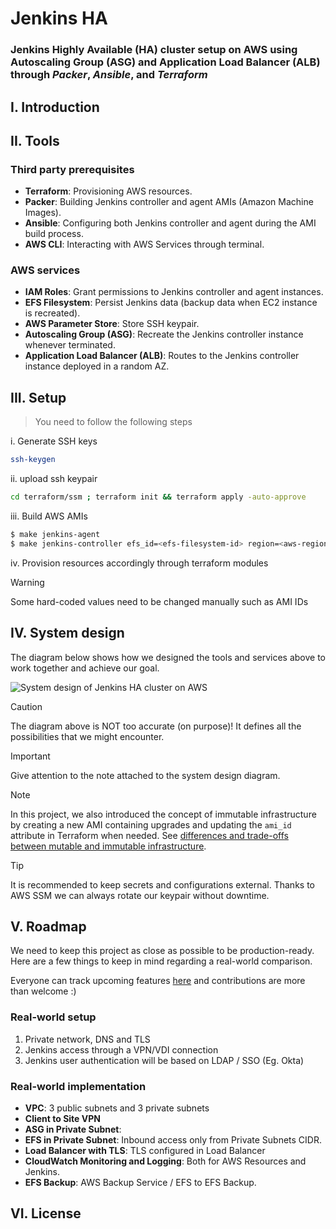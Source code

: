 # Jenkins HA
### Jenkins Highly Available (HA) cluster setup on AWS using Autoscaling Group (ASG) and Application Load Balancer (ALB) through ***Packer***, ***Ansible***, and ***Terraform***

## I. Introduction

## II. Tools
### Third party prerequisites
* **Terraform**: Provisioning AWS resources.
* **Packer**: Building Jenkins controller and agent AMIs (Amazon Machine Images).
* **Ansible**: Configuring both Jenkins controller and agent during the AMI build process.
* **AWS CLI**: Interacting with AWS Services through terminal.
### AWS services
* **IAM Roles**: Grant permissions to Jenkins controller and agent instances.
* **EFS Filesystem**: Persist Jenkins data (backup data when EC2 instance is recreated).
* **AWS Parameter Store**: Store SSH keypair.
* **Autoscaling Group (ASG)**: Recreate the Jenkins controller instance whenever terminated.
* **Application Load Balancer (ALB)**: Routes to the Jenkins controller instance deployed in a random AZ.

## III. Setup
>You need to follow the following steps

i. Generate SSH keys
```bash
ssh-keygen  
```
ii. upload ssh keypair
```bash
cd terraform/ssm ; terraform init && terraform apply -auto-approve
``` 

iii. Build AWS AMIs

```bash
$ make jenkins-agent
$ make jenkins-controller efs_id=<efs-filesystem-id> region=<aws-region>
```
iv. Provision resources accordingly through terraform modules
> [!WARNING]
> Some hard-coded values need to be changed manually such as AMI IDs

## IV. System design
The diagram below shows how we designed the tools and services above to work together and achieve our goal.

<picture>
  <source media="(prefers-color-scheme: dark)" srcset="https://github.com/aminbenmansour/jenkins-ha/assets/50111205/01c6d7fd-71ab-4030-81c6-dd0f1b080fdb">
  <source media="(prefers-color-scheme: light)" srcset="https://github.com/aminbenmansour/jenkins-ha/assets/50111205/5b67b8c7-25a9-49b0-9927-3404c5d681db">
  <img alt="System design of Jenkins HA cluster on AWS" src="https://github.com/aminbenmansour/jenkins-ha/assets/50111205/01c6d7fd-71ab-4030-81c6-dd0f1b080fdb">
</picture>

> [!CAUTION]
> The diagram above is NOT too accurate (on purpose)! It defines all the possibilities that we might encounter.

> [!IMPORTANT]
> Give attention to the note attached to the system design diagram.

> [!NOTE]
> In this project, we also introduced the concept of immutable infrastructure by creating a new AMI containing upgrades and updating the `ami_id` attribute in Terraform when needed. See [differences and trade-offs between mutable and immutable infrastructure](https://www.hashicorp.com/resources/what-is-mutable-vs-immutable-infrastructure).

> [!TIP]
> It is recommended to keep secrets and configurations external. Thanks to AWS SSM we can always rotate our keypair without downtime.

## V. Roadmap
We need to keep this project as close as possible to be production-ready. Here are a few things to keep in mind regarding a real-world comparison.

Everyone can track upcoming features [here](https://github.com/users/aminbenmansour/projects/1) and contributions are more than welcome :)

### Real-world setup
1. Private network, DNS and TLS
2. Jenkins access through a VPN/VDI connection
3. Jenkins user authentication will be based on LDAP / SSO (Eg. Okta)
### Real-world implementation
* **VPC**: 3 public subnets and 3 private subnets
* **Client to Site VPN**
* **ASG in Private Subnet**:
* **EFS in Private Subnet**: Inbound access only from Private Subnets CIDR.
* **Load Balancer with TLS**: TLS configured in Load Balancer
* **CloudWatch Monitoring and Logging**: Both for AWS Resources and Jenkins.
* **EFS Backup**: AWS Backup Service / EFS to EFS Backup.
## VI. License

